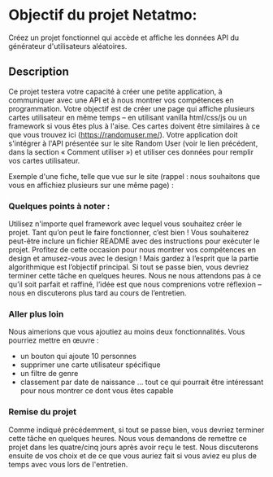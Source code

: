 # Objectif du projet Netatmo:
Créez un projet fonctionnel qui accède et affiche les données API du générateur d'utilisateurs aléatoires.

## Description
Ce projet testera votre capacité à créer une petite application, à communiquer avec une API et à nous montrer vos 
compétences en programmation. 
Votre objectif est de créer une page qui affiche plusieurs cartes utilisateur en même temps – en utilisant vanilla 
html/css/js ou un framework si vous êtes plus à l'aise.
Ces cartes doivent être similaires à ce que vous trouvez ici (https://randomuser.me/).
Votre application doit s'intégrer à l'API présentée sur le site Random User (voir le lien précédent, dans la section 
« Comment utiliser ») et utiliser ces données pour remplir vos cartes utilisateur.

Exemple d'une fiche, telle que vue sur le site 
(rappel : nous souhaitons que vous en affichiez plusieurs sur une même page) :

### Quelques points à noter :
Utilisez n'importe quel framework avec lequel vous souhaitez créer le projet. Tant qu’on peut le faire fonctionner, 
c’est bien ! Vous souhaiterez peut-être inclure un fichier README avec des instructions pour exécuter le projet.
Profitez de cette occasion pour nous montrer vos compétences en design et amusez-vous avec le design ! 
Mais gardez à l’esprit que la partie algorithmique est l’objectif principal. 
Si tout se passe bien, vous devriez terminer cette tâche en quelques heures. Nous ne nous attendons pas à ce qu’il soit
parfait et raffiné, l’idée est que nous comprenions votre réflexion – nous en discuterons plus tard au cours de 
l’entretien.

### Aller plus loin
Nous aimerions que vous ajoutiez au moins deux fonctionnalités. Vous pourriez mettre en œuvre :
- un bouton qui ajoute 10 personnes
- supprimer une carte utilisateur spécifique
- un filtre de genre
- classement par date de naissance
… tout ce qui pourrait être intéressant pour nous montrer ce dont vous êtes capable

### Remise du projet
Comme indiqué précédemment, si tout se passe bien, vous devriez terminer cette tâche en quelques heures. 
Nous vous demandons de remettre ce projet dans les quatre/cinq jours après avoir reçu le test. 
Nous discuterons ensuite de vos choix et de ce que vous auriez fait si vous aviez eu plus de temps avec vous lors de
l'entretien.